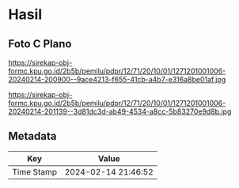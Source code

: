 # Hasil

## Foto C Plano

https://sirekap-obj-formc.kpu.go.id/2b5b/pemilu/pdpr/12/71/20/10/01/1271201001006-20240214-200900--9ace4213-f655-41cb-a4b7-e316a8be01af.jpg

https://sirekap-obj-formc.kpu.go.id/2b5b/pemilu/pdpr/12/71/20/10/01/1271201001006-20240214-201139--3d81dc3d-ab49-4534-a8cc-5b83270e9d8b.jpg


## Metadata

| Key        | Value               |
| ---------- | ------------------- |
| Time Stamp | 2024-02-14 21:46:52 |



